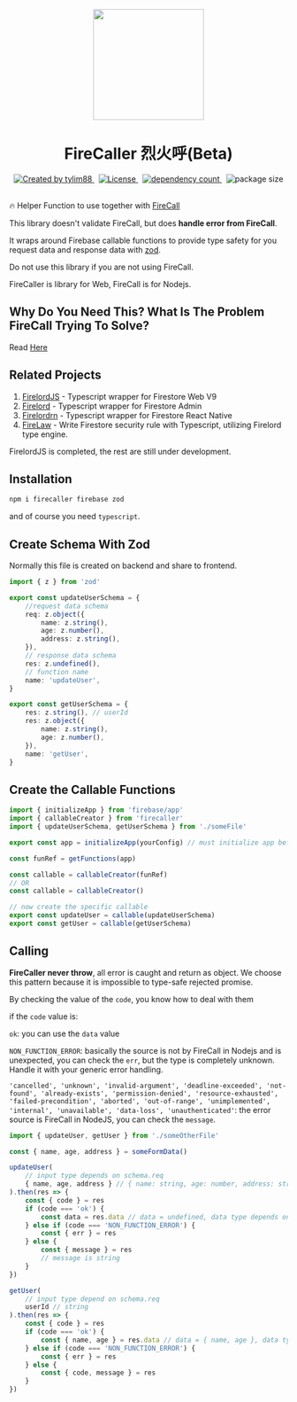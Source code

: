 <!-- markdownlint-disable MD010 -->
<!-- markdownlint-disable MD033 -->
<!-- markdownlint-disable MD041 -->

<div align="center">
		<img src="https://raw.githubusercontent.com/tylim88/Firelord/main/img/ozai.png" width="200px"/>
		<h1>FireCaller 烈火呼(Beta)</h1>
</div>

<div align="center">
		<a href="https://www.npmjs.com/package/firecaller" target="_blank">
				<img
					src="https://img.shields.io/npm/v/firecaller"
					alt="Created by tylim88"
				/>
			</a>
			&nbsp;
			<a
				href="https://github.com/tylim88/firecaller/blob/main/LICENSE"
				target="_blank"
			>
				<img
					src="https://img.shields.io/github/license/tylim88/firecaller"
					alt="License"
				/>
			</a>
			&nbsp;
			<a
				href="https://www.npmjs.com/package/firecaller?activeTab=dependencies"
				target="_blank"
			>
				<img
					src="https://img.shields.io/badge/dynamic/json?url=https://api.npmutil.com/package/firecaller&label=dependencies&query=$.dependencies.count&color=brightgreen"
					alt="dependency count"
				/>
			</a>
			&nbsp;
			<img
				src="https://img.shields.io/badge/gzipped-0.3KB-brightgreen"
				alt="package size"
			/>
</div>
<br/>

🔥 Helper Function to use together with [FireCall](https://github.com/tylim88/FireCall)

This library doesn't validate FireCall, but does **handle error from FireCall**.

It wraps around Firebase callable functions to provide type safety for you request data and response data with [zod](https://www.npmjs.com/package/zod).

Do not use this library if you are not using FireCall.

FireCaller is library for Web, FireCall is for Nodejs.

## Why Do You Need This? What Is The Problem FireCall Trying To Solve?

Read [Here](https://github.com/tylim88/FireCall#why-do-you-need-this-what-is-the-problem-firecall-trying-to-solve)

## Related Projects

1. [FirelordJS](https://github.com/tylim88/Firelordjs) - Typescript wrapper for Firestore Web V9
2. [Firelord](https://github.com/tylim88/Firelord) - Typescript wrapper for Firestore Admin
3. [Firelordrn](https://github.com/tylim88/firelordrn) - Typescript wrapper for Firestore React Native
4. [FireLaw](https://github.com/tylim88/firelaw) - Write Firestore security rule with Typescript, utilizing Firelord type engine.

FirelordJS is completed, the rest are still under development.

## Installation

```bash
npm i firecaller firebase zod
```

and of course you need `typescript`.

## Create Schema With Zod

Normally this file is created on backend and share to frontend.

```ts
import { z } from 'zod'

export const updateUserSchema = {
	//request data schema
	req: z.object({
		name: z.string(),
		age: z.number(),
		address: z.string(),
	}),
	// response data schema
	res: z.undefined(),
	// function name
	name: 'updateUser',
}

export const getUserSchema = {
	res: z.string(), // userId
	res: z.object({
		name: z.string(),
		age: z.number(),
	}),
	name: 'getUser',
}
```

## Create the Callable Functions

```ts
import { initializeApp } from 'firebase/app'
import { callableCreator } from 'firecaller'
import { updateUserSchema, getUserSchema } from './someFile'

export const app = initializeApp(yourConfig) // must initialize app before using firecaller

const funRef = getFunctions(app)

const callable = callableCreator(funRef)
// OR
const callable = callableCreator()

// now create the specific callable
export const updateUser = callable(updateUserSchema)
export const getUser = callable(getUserSchema)
```

## Calling

**FireCaller never throw**, all error is caught and return as object. We choose this pattern because it is impossible to type-safe rejected promise.

By checking the value of the `code`, you know how to deal with them

if the `code` value is:

`ok`: you can use the `data` value

`NON_FUNCTION_ERROR`: basically the source is not by FireCall in Nodejs and is unexpected, you can check the `err`, but the type is completely unknown. Handle it with your generic error handling.

`'cancelled', 'unknown', 'invalid-argument', 'deadline-exceeded', 'not-found', 'already-exists', 'permission-denied', 'resource-exhausted', 'failed-precondition', 'aborted', 'out-of-range', 'unimplemented', 'internal', 'unavailable', 'data-loss', 'unauthenticated'`: the error source is FireCall in NodeJS, you can check the `message`.

```ts
import { updateUser, getUser } from './someOtherFile'

const { name, age, address } = someFormData()

updateUser(
	// input type depends on schema.req
	{ name, age, address } // { name: string, age: number, address: string }
).then(res => {
	const { code } = res
	if (code === 'ok') {
		const data = res.data // data = undefined, data type depends on schema.res
	} else if (code === 'NON_FUNCTION_ERROR') {
		const { err } = res
	} else {
		const { message } = res
		// message is string
	}
})

getUser(
	// input type depend on schema.req
	userId // string
).then(res => {
	const { code } = res
	if (code === 'ok') {
		const { name, age } = res.data // data = { name, age }, data type depends on schema.res
	} else if (code === 'NON_FUNCTION_ERROR') {
		const { err } = res
	} else {
		const { code, message } = res
	}
})
```
